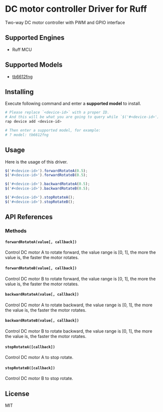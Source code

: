 # DC motor controller Driver for Ruff

Two-way DC motor controller with PWM and GPIO interface

## Supported Engines

* Ruff MCU

## Supported Models

- [tb6612fng](https://rap.ruff.io/devices/tb6612fng)

## Installing

Execute following command and enter a **supported model** to install.

```sh
# Please replace `<device-id>` with a proper ID.
# And this will be what you are going to query while `$('#<device-id>')`.
rap device add <device-id>

# Then enter a supported model, for example:
# ? model: tb6612fng
```

## Usage

Here is the usage of this driver.

```js
$('#<device-id>').forwardRotateA(0.5);
$('#<device-id>').forwardRotateB(0.5);

$('#<device-id>').backwardRotateA(0.5);
$('#<device-id>').backwardRotateB(0.5);

$('#<device-id>').stopRotateA();
$('#<device-id>').stopRotateB();
```

## API References

### Methods

#### `forwardRotateA(value[, callback])`

Control DC motor A to rotate forward, the value range is [0, 1], the more the value is, the faster the motor rotates.

#### `forwardRotateB(value[, callback])`

Control DC motor B to rotate forward, the value range is [0, 1], the more the value is, the faster the motor rotates.

#### `backwardRotateA(value[, callback])`

Control DC motor A to rotate backward, the value range is [0, 1], the more the value is, the faster the motor rotates.

#### `backwardRotateB(value[, callback])`

Control DC motor B to rotate backward, the value range is [0, 1], the more the value is, the faster the motor rotates.

#### `stopRotateA([callback])`

Control DC motor A to stop rotate.

#### `stopRotateB([callback])`

Control DC motor B to stop rotate.

## License

MIT